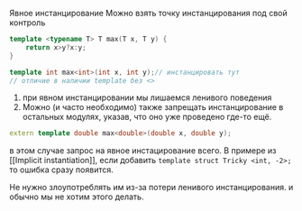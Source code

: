 Явное инстанцирование
Можно взять точку инстанцирования под свой контроль
```cpp
template <typename T> T max(T x, T y) {
	return x>y?x:y;
}

template int max<int>(int x, int y);// инстанцировать тут
// отличие в наличии template без <>
```
1. при явном инстанцировании мы лишаемся ленивого поведения
2. Можно (и часто необходимо) также запрещать инстанцирование в остальных модулях, указав, что оно уже проведено где-то ещё.
```cpp
extern template double max<double>(double x, double y);
```

в этом случае запрос на явное инстацирование всего. В примере из [[Implicit instantiation]], если добавить  `template struct Tricky <int, -2>;` то ошибка сразу появится. 

Не нужно злоупотреблять им из-за потери ленивого инстанцирования. и обычно мы не хотим этого делать.
